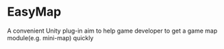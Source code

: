 # EasyMap
A convenient Unity plug-in aim to help game developer to get a game map module(e.g. mini-map) quickly
